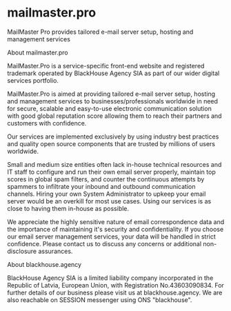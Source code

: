 # mailmaster.pro
MailMaster Pro provides tailored e-mail server setup, hosting and management services 


About mailmaster.pro

MailMaster.Pro is a service-specific front-end website and registered trademark operated by BlackHouse Agency SIA as part of our wider digital services portfolio.

MailMaster.Pro is aimed at providing tailored e-mail server setup, hosting and management services to businesses/professionals worldwide in need for secure, scalable and easy-to-use electronic communication solution with good global reputation score allowing them to reach their partners and customers with confidence.

Our services are implemented exclusively by using industry best practices and quality open source components that are trusted by millions of users worldwide.

Small and medium size entities often lack in-house technical resources and IT staff to configure and run their own email server properly, maintain top scores in global spam filters, and counter the continuous attempts by spammers to infiltrate your inbound and outbound communication channels. Hiring your own System Administrator to upkeep your email server would be an overkill for most use cases. Using our services is as close to having them in-house as possible.

We appreciate the highly sensitive nature of email correspondence data and the importance of maintaining it's security and confidentiality. If you choose our email server management services, your data will be handled in strict confidence. Please contact us to discuss any concerns or additional non-disclosure assurances.

About blackhouse.agency

BlackHouse Agency SIA is a limited liability company incorporated in the Republic of Latvia, European Union, with Registration No.43603090834. For further details of our business please visit us at blackhouse.agency. We are also reachable on SESSION messenger using ONS "blackhouse".

